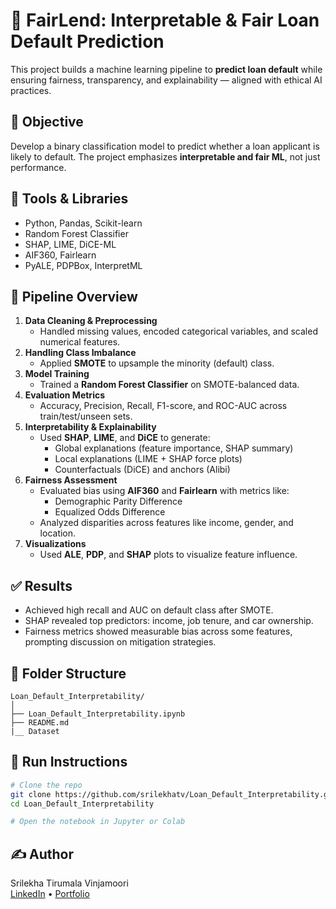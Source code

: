# 🧠 FairLend: Interpretable & Fair Loan Default Prediction

This project builds a machine learning pipeline to **predict loan default** while ensuring fairness, transparency, and explainability — aligned with ethical AI practices.

## 📌 Objective
Develop a binary classification model to predict whether a loan applicant is likely to default. The project emphasizes **interpretable and fair ML**, not just performance.

## 🧰 Tools & Libraries
- Python, Pandas, Scikit-learn
- Random Forest Classifier
- SHAP, LIME, DiCE-ML
- AIF360, Fairlearn
- PyALE, PDPBox, InterpretML

## 🧪 Pipeline Overview
1. **Data Cleaning & Preprocessing**  
   - Handled missing values, encoded categorical variables, and scaled numerical features.
2. **Handling Class Imbalance**  
   - Applied **SMOTE** to upsample the minority (default) class.
3. **Model Training**  
   - Trained a **Random Forest Classifier** on SMOTE-balanced data.
4. **Evaluation Metrics**  
   - Accuracy, Precision, Recall, F1-score, and ROC-AUC across train/test/unseen sets.
5. **Interpretability & Explainability**
   - Used **SHAP**, **LIME**, and **DiCE** to generate:
     - Global explanations (feature importance, SHAP summary)
     - Local explanations (LIME + SHAP force plots)
     - Counterfactuals (DiCE) and anchors (Alibi)
6. **Fairness Assessment**
   - Evaluated bias using **AIF360** and **Fairlearn** with metrics like:
     - Demographic Parity Difference
     - Equalized Odds Difference
   - Analyzed disparities across features like income, gender, and location.
7. **Visualizations**
   - Used **ALE**, **PDP**, and **SHAP** plots to visualize feature influence.

## ✅ Results
- Achieved high recall and AUC on default class after SMOTE.
- SHAP revealed top predictors: income, job tenure, and car ownership.
- Fairness metrics showed measurable bias across some features, prompting discussion on mitigation strategies.

## 📂 Folder Structure
```
Loan_Default_Interpretability/
│
├── Loan_Default_Interpretability.ipynb
├── README.md
|__ Dataset
```

## 📌 Run Instructions
```bash
# Clone the repo
git clone https://github.com/srilekhatv/Loan_Default_Interpretability.git
cd Loan_Default_Interpretability

# Open the notebook in Jupyter or Colab
```

## ✍️ Author
Srilekha Tirumala Vinjamoori  
[LinkedIn](https://www.linkedin.com/in/srilekha-tirumala-vinjamoori/) • [Portfolio](https://srilekhatv-portfolio.vercel.app)
